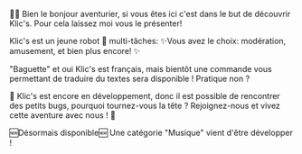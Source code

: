 🧝‍♂️ Bien le bonjour aventurier, si vous êtes ici c'est dans le but de découvrir Klic's. Pour cela laissez moi vous le présenter!

Klic's est un jeune robot 🤖 multi-tâches: ✨Vous avez le choix: modération, amusement, et bien plus encore! ✨

"Baguette" et oui Klic's est français, mais bientôt une commande vous permettant de traduire du textes sera disponible ! Pratique non ?

🚧 Klic's est encore en développement, donc il est possible de rencontrer des petits bugs, pourquoi tournez-vous la tête ? Rejoignez-nous et vivez cette aventure avec nous ! 🌴

🆕Désormais disponible🆕 Une catégorie "Musique" vient d'être développer !
